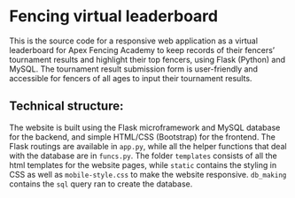 # Fencing virtual leaderboard

This is the source code for a responsive web application as a virtual leaderboard for Apex Fencing Academy to keep records of their fencers’
tournament results and highlight their top fencers, using Flask (Python) and MySQL. 
The tournament result submission form is user-friendly and accessible for fencers of all ages to input their tournament results.

## Technical structure:
The website is built using the Flask microframework and MySQL database for the backend, and simple HTML/CSS (Bootstrap) for the frontend. 
The Flask routings are available in `app.py`, while all the helper functions that deal with the database are in `funcs.py`.
The folder `templates` consists of all the html templates for the website pages, while `static` contains the styling in CSS as well as
`mobile-style.css` to make the website responsive. `db_making` contains the `sql` query ran to create the database.
